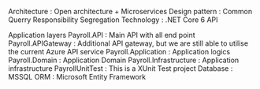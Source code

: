 Architecture : Open architecture + Microservices
Design pattern : Common Querry Responsibility Segregation
Technology : .NET Core 6 API

Application layers
  Payroll.API : Main API with all end point
  Payroll.APIGateway : Additional API gateway, but we are still able to utilise the current Azure API service
  Payroll.Application : Application logics 
  Payroll.Domain : Application Domain
  Payroll.Infrastructure : Application infrastructure
  PayrollUnitTest : This is a XUnit Test project
Database : MSSQL
ORM : Microsoft Entity Framework
